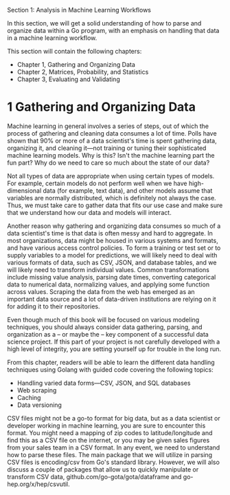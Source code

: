 Section 1: Analysis in Machine Learning Workflows

In this section, we will get a solid understanding of how to parse and organize data within a Go program, with an emphasis on handling that data in a machine learning workflow.

This section will contain the following chapters:

- Chapter 1, Gathering and Organizing Data
- Chapter 2, Matrices, Probability, and Statistics
- Chapter 3, Evaluating and Validating

# 1 Gathering and Organizing Data

Machine learning in general involves a series of steps, out of which the process of gathering and cleaning data consumes a lot of time. Polls have shown that 90% or more of a data scientist's time is spent gathering data, organizing it, and cleaning it—not training or tuning their sophisticated machine learning models. Why is this? Isn't the machine learning part the fun part? Why do we need to care so much about the state of our data?

Not all types of data are appropriate when using certain types of models. For example, certain models do not perform well when we have high-dimensional data (for example, text data), and other models assume that variables are normally distributed, which is definitely not always the case. Thus, we must take care to gather data that fits our use case and make sure that we understand how our data and models will interact.

Another reason why gathering and organizing data consumes so much of a data scientist's time is that data is often messy and hard to aggregate. In most organizations, data might be housed in various systems and formats, and have various access control policies. To form a training or test set or to supply variables to a model for predictions, we will likely need to deal with various formats of data, such as CSV, JSON, and database tables, and we will likely need to transform individual values. Common transformations include missing value analysis, parsing date times, converting categorical data to numerical data, normalizing values, and applying some function across values. Scraping the data from the web has emerged as an important data source and a lot of data-driven institutions are relying on it for adding it to their repositories.

Even though much of this book will be focused on various modeling techniques, you should always consider data gathering, parsing, and organization as a – or maybe the – key component of a successful data science project. If this part of your project is not carefully developed with a high level of integrity, you are setting yourself up for trouble in the long run.


From this chapter, readers will be able to learn the different data handling techniques using
Golang with guided code covering the following topics:

- Handling varied data forms—CSV, JSON, and SQL databases
- Web scraping
- Caching
- Data versioning

CSV files might not be a go-to format for big data, but as a data scientist or developer working in machine learning, you are sure to encounter this format. You might need a mapping of zip codes to latitude/longitude and find this as a CSV file on the internet, or you may be given sales figures from your sales team in a CSV format. In any event, we need to understand how to parse these files. The main package that we will utilize in parsing CSV files is encoding/csv from Go's standard library. However, we will also discuss a couple of packages that allow us to quickly manipulate or transform CSV data, github.com/go-gota/gota/dataframe and go-hep.org/x/hep/csvutil.
